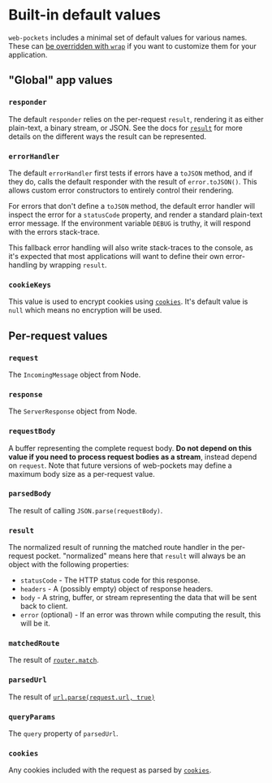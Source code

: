 # Built-in default values

`web-pockets` includes a minimal set of default values for various names. These can [be overridden with `wrap`](overriding-and-extending.md) if you want to customize them for your application.

## "Global" app values

### `responder`

The default `responder` relies on the per-request `result`, rendering it as either plain-text, a binary stream, or JSON. See the docs for [`result`](#result) for more details on the different ways the result can be represented.

### `errorHandler`

The default `errorHandler` first tests if errors have a `toJSON` method, and if they do, calls the default responder with the result of `error.toJSON()`. This allows custom error constructors to entirely control their rendering.

For errors that don't define a `toJSON` method, the default error handler will inspect the error for a `statusCode` property, and render a standard plain-text error message. If the environment variable `DEBUG` is truthy, it will respond with the errors stack-trace.

This fallback error handling will also write stack-traces to the console, as it's expected that most applications will want to define their own error-handling by wrapping `result`.

### `cookieKeys`

This value is used to encrypt cookies using [`cookies`](https://npm.im/cookies). It's default value is `null` which means no encryption will be used.


## Per-request values

### `request`

The `IncomingMessage` object from Node.

### `response`

The `ServerResponse` object from Node.

### `requestBody`

A buffer representing the complete request body. **Do not depend on this value if you need to process request bodies as a stream**, instead depend on `request`. Note that future versions of web-pockets may define a maximum body size as a per-request value.

### `parsedBody`

The result of calling `JSON.parse(requestBody)`.

### `result`

The normalized result of running the matched route handler in the per-request pocket. "normalized" means here that `result` will always be an object with the following properties:

 * `statusCode` - The HTTP status code for this response.
 * `headers` - A (possibly empty) object of response headers.
 * `body` - A string, buffer, or stream representing the data that will be sent back to client.
 * `error` (optional) - If an error was thrown while computing the result, this will be it.

### `matchedRoute`

The result of [`router.match`](https://github.com/aaronblohowiak/routes.js#router-example).

### `parsedUrl`

The result of [`url.parse(request.url, true)`](http://nodejs.org/api/url.html#url_url_parse_urlstr_parsequerystring_slashesdenotehost)

### `queryParams`

The `query` property of `parsedUrl`.

### `cookies`

Any cookies included with the request as parsed by [`cookies`](http://npm.im/cookies).
